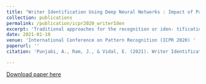 ```yaml
---
title: "Writer Identification Using Deep Neural Networks : Impact of Patch Size and Number of Patches"
collection: publications
permalink: /publication/icpr2020_writerIden
excerpt: 'Traditional approaches for the recognition or iden- tification of the writer of a handwritten text image used to relay on heuristic knowledge about the shape and other features of the strokes of previously segmented characters. However, recent works have done significantly advances on the state of the art thanks to the use of various types of deep neural networks. In most of all of these works, text images are decomposed into patches, which are processed by the networks without any previ- ous character or word segmentation. In this paper, we study how the way images are decomposed into patches impact recognition accuracy, using three publicly available datasets. The study also includes a simpler architecture where no patches are used at all – a single deep neural network inputs a whole text image and directly provides a writer recognition hypothesis. Results show that bigger patches generally lead to improved accuracy, achieving in one of the datasets a significant improvement over the best results reported so far.'
date: 2021-01-10
venue: 'International Conference on Pattern Recognition (ICPR 2020) '
paperurl: ''
citation: 'Punjabi, A., Ram, J., & Vidal, E. (2021). Writer Identification Using Deep Neural Networks : Impact of Patch Size and Number of Patches. 9764–9771.'

---
```



[Download paper here](http://JoseRPrietoF.github.io/files/writerRecogICPR20.pdf)
